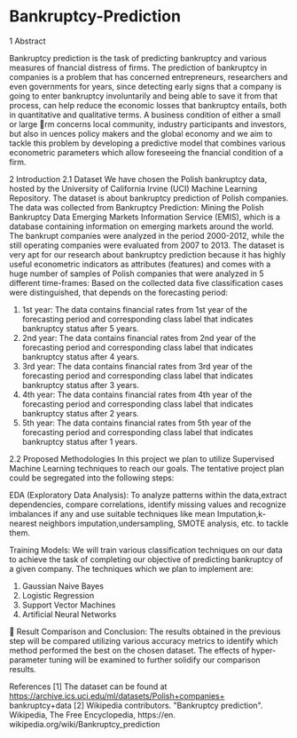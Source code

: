# Bankruptcy-Prediction

1 Abstract

Bankruptcy prediction is the task of predicting bankruptcy and various measures of fnancial distress of
firms. The prediction of bankruptcy in companies is a problem that has concerned entrepreneurs, researchers
and even governments for years, since detecting early signs that a company is going to enter bankruptcy
involuntarily and being able to save it from that process, can help reduce the economic losses that bankruptcy
entails, both in quantitative and qualitative terms. A business condition of either a small or large rm
concerns local community, industry participants and investors, but also in
uences policy makers and the
global economy and we aim to tackle this problem by developing a predictive model that combines various
econometric parameters which allow foreseeing the fnancial condition of a firm.

2 Introduction
2.1 Dataset
We have chosen the Polish bankruptcy data, hosted by the University of California Irvine (UCI) Machine
Learning Repository. The dataset is about bankruptcy prediction of Polish companies. The data was collected
from Bankruptcy Prediction: Mining the Polish Bankruptcy Data Emerging Markets Information
Service (EMIS), which is a database containing information on emerging markets around the world. The
bankrupt companies were analyzed in the period 2000-2012, while the still operating companies were evaluated
from 2007 to 2013. The dataset is very apt for our research about bankruptcy prediction because it has
highly useful econometric indicators as attributes (features) and comes with a huge number of samples of
Polish companies that were analyzed in 5 different time-frames: Based on the collected data five classification
cases were distinguished, that depends on the forecasting period:
1. 1st year: The data contains financial rates from 1st year of the forecasting period and corresponding
class label that indicates bankruptcy status after 5 years.
2. 2nd year: The data contains financial rates from 2nd year of the forecasting period and corresponding
class label that indicates bankruptcy status after 4 years.
3. 3rd year: The data contains financial rates from 3rd year of the forecasting period and corresponding
class label that indicates bankruptcy status after 3 years.
4. 4th year: The data contains financial rates from 4th year of the forecasting period and corresponding
class label that indicates bankruptcy status after 2 years.
5. 5th year: The data contains financial rates from 5th year of the forecasting period and corresponding
class label that indicates bankruptcy status after 1 years.

2.2 Proposed Methodologies
In this project we plan to utilize Supervised Machine Learning techniques to reach our goals. The tentative
project plan could be segregated into the following steps:
 
 EDA (Exploratory Data Analysis): To analyze patterns within the data,extract dependencies,
compare correlations, identify missing values and recognize imbalances if any and use suitable techniques
like mean Imputation,k-nearest neighbors imputation,undersampling, SMOTE analysis, etc. to
tackle them.

Training Models: We will train various classification techniques on our data to achieve the task of
completing our objective of predicting bankruptcy of a given company. The techniques which we plan
to implement are:
1. Gaussian Naive Bayes
2. Logistic Regression
3. Support Vector Machines
4. Artificial Neural Networks

 Result Comparison and Conclusion: The results obtained in the previous step will be compared
utilizing various accuracy metrics to identify which method performed the best on the chosen dataset.
The effects of hyper-parameter tuning will be examined to further solidify our comparison results.

References
[1] The dataset can be found at https://archive.ics.uci.edu/ml/datasets/Polish+companies+
bankruptcy+data
[2] Wikipedia contributors. "Bankruptcy prediction". Wikipedia, The Free Encyclopedia, https://en.
wikipedia.org/wiki/Bankruptcy_prediction

